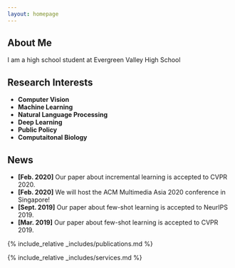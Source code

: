 ```yaml
---
layout: homepage
---
```


## About Me

I am a high school student at Evergreen Valley High School

## Research Interests

- **Computer Vision**
- **Machine Learning**
- **Natural Language Processing** 
- **Deep Learning** 
- **Public Policy** 
- **Computaitonal Biology** 

## News

- **[Feb. 2020]** Our paper about incremental learning is accepted to CVPR 2020.
- **[Feb. 2020]** We will host the ACM Multimedia Asia 2020 conference in Singapore!
- **[Sept. 2019]** Our paper about few-shot learning is accepted to NeurIPS 2019.
- **[Mar. 2019]** Our paper about few-shot learning is accepted to CVPR 2019.

{% include_relative _includes/publications.md %}

{% include_relative _includes/services.md %}
